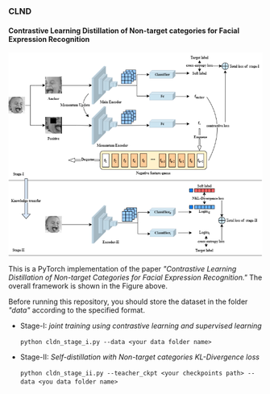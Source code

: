 ### CLND

#### Contrastive Learning Distillation of Non-target categories for Facial Expression Recognition 

![Overall_framework](images/Overall_framework.png)

This is a PyTorch implementation of the paper *"Contrastive Learning Distillation of Non-target Categories for Facial Expression Recognition."* The overall framework is shown in the Figure above.



Before running this repository, you should store the dataset in the folder *"data"* according to the specified format.

- Stage-I: *joint training using contrastive learning and supervised learning*

  `python cldn_stage_i.py --data <your data folder name>` 

- Stage-II: *Self-distillation with Non-target categories KL-Divergence loss*

  `python cldn_stage_ii.py --teacher_ckpt <your checkpoints path> --data <you data folder name> `

